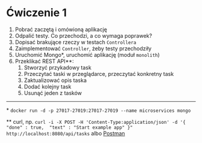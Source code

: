 # Ćwiczenie 1
1. Pobrać zaczętą i omówioną aplikację
2. Odpalić testy. Co przechodzi, a co wymaga poprawek?
3. Dopisać brakujące rzeczy w testach `Controllera`
4. Zaimplementować `Controller`, żeby testy przechodziły
5. Uruchomić Mongo*, uruchomić aplikację (moduł `monolith`)
6. Przeklikać REST API**: 
   1. Stworzyć przykadowy task
   2. Przeczytać taski w przeglądarce, przeczytać konkretny task
   3. Zaktualizować opis taska
   4. Dodać kolejny task
   5. Usunąć jeden z tasków

___
\* `docker run -d -p 27017-27019:27017-27019 --name microservices mongo`

\** curl, np. `curl -i -X POST -H 'Content-Type:application/json' -d '{  "done" : true,  "text" : "Start example app" }" http://localhost:8080/api/tasks` albo [Postman](https://www.getpostman.com/)